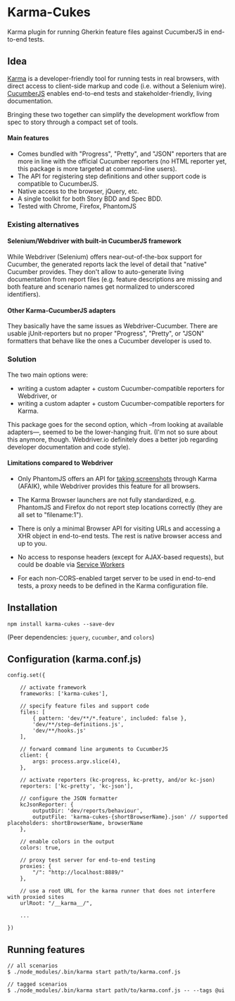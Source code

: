 # Karma-Cukes

Karma plugin for running Gherkin feature files against CucumberJS in end-to-end tests.

## Idea

[Karma](http://karma-runner.github.io/) is a developer-friendly tool for running tests in real browsers,
with direct access to client-side markup and code (i.e. without a Selenium wire).
[CucumberJS](https://github.com/cucumber/cucumber-js) enables end-to-end tests and stakeholder-friendly, 
living documentation.

Bringing these two together can simplify the development workflow from spec to story through a compact set 
of tools.

#### Main features

* Comes bundled with "Progress", "Pretty", and "JSON" reporters that are more in line with 
  the official Cucumber reporters (no HTML reporter yet, this package is more targeted at command-line users).
* The API for registering step definitions and other support code is compatible to CucumberJS.
* Native access to the browser, jQuery, etc.
* A single toolkit for both Story BDD and Spec BDD.
* Tested with Chrome, Firefox, PhantomJS


### Existing alternatives

#### Selenium/Webdriver with built-in CucumberJS framework

While Webdriver (Selenium) offers near-out-of-the-box support for Cucumber, the generated reports 
lack the level of detail that "native" Cucumber provides. They don't allow to auto-generate
living documentation from report files (e.g. feature descriptions are missing and both feature and
scenario names get normalized to underscored identifiers).

#### Other Karma-CucumberJS adapters

They basically have the same issues as Webdriver-Cucumber. There are usable jUnit-reporters but no
proper "Progress", "Pretty", or "JSON" formatters that behave like the ones a Cucumber developer is 
used to.

### Solution

The two main options were:

* writing a custom adapter + custom Cucumber-compatible reporters for Webdriver, or
* writing a custom adapter + custom Cucumber-compatible reporters for Karma.

This package goes for the second option, which –from looking at available adapters—,
seemed to be the lower-hanging fruit. (I'm not so sure about this anymore, though. 
Webdriver.io definitely does a better job regarding developer documentation and code 
style).

#### Limitations compared to Webdriver

* Only PhantomJS offers an API for [taking screenshots](http://stackoverflow.com/a/34695107)
  through Karma (AFAIK), while Webdriver provides this feature for all browsers.

* The Karma Browser launchers are not fully standardized, e.g. PhantomJS and Firefox do not 
  report step locations correctly (they are all set to "filename:1").

* There is only a minimal Browser API for visiting URLs and accessing a XHR object in end-to-end
  tests. The rest is native browser access and up to you.

* No access to response headers (except for AJAX-based requests), 
  but could be doable via [Service Workers](https://github.com/gmetais/sw-get-headers)

* For each non-CORS-enabled target server to be used in end-to-end tests, a proxy needs to 
  be defined in the Karma configuration file.


## Installation

    npm install karma-cukes --save-dev

(Peer dependencies: `jquery`, `cucumber`, and `colors`)

## Configuration (karma.conf.js)

    config.set({

        // activate framework
        frameworks: ['karma-cukes'],

        // specify feature files and support code
        files: [
            { pattern: 'dev/**/*.feature', included: false },
            'dev/**/step-definitions.js',
            'dev/**/hooks.js'
        ],

        // forward command line arguments to CucumberJS
        client: {
            args: process.argv.slice(4),
        },

        // activate reporters (kc-progress, kc-pretty, and/or kc-json)
        reporters: ['kc-pretty', 'kc-json'],
        
        // configure the JSON formatter
        kcJsonReporter: {
            outputDir: 'dev/reports/behaviour',
            outputFile: 'karma-cukes-{shortBrowserName}.json' // supported placeholders: shortBrowserName, browserName
        },
        
        // enable colors in the output
        colors: true,

        // proxy test server for end-to-end testing
        proxies: {
            "/": "http://localhost:8889/"
        },
        
        // use a root URL for the karma runner that does not interfere with proxied sites
        urlRoot: "/__karma__/",

        ...

    })

## Running features

    // all scenarios
    $ ./node_modules/.bin/karma start path/to/karma.conf.js

    // tagged scenarios
    $ ./node_modules/.bin/karma start path/to/karma.conf.js -- --tags @ui


